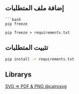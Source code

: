 ## إضافة ملف المتطلبات

```
```bash
pip freeze

pip freeze > requirements.txt
```

## تثبيت المتطلبات
```bash
pip install -r requirements.txt
```


## Librarys

[SVG => PDF & PNG @cairosvg](https://pypi.org/project/CairoSVG/)
